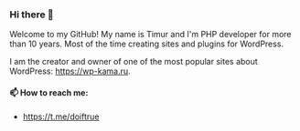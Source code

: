 ### Hi there 👋

Welcome to my GitHub! My name is Timur and I'm PHP developer for more than 10 years. Most of the time creating sites and plugins for WordPress.

I am the creator and owner of one of the most popular sites about WordPress: https://wp-kama.ru.

#### 📫 How to reach me:

- https://t.me/doiftrue


<!--
**doiftrue/doiftrue** is a ✨ _special_ ✨ repository because its `README.md` (this file) appears on your GitHub profile.

Here are some ideas to get you started:

- 🔭 I’m currently working on ...
- 🌱 I’m currently learning ...
- 👯 I’m looking to collaborate on ...
- 🤔 I’m looking for help with ...
- 💬 Ask me about ...
- 📫 How to reach me: ...
- 😄 Pronouns: ...
- ⚡ Fun fact: ...
-->
